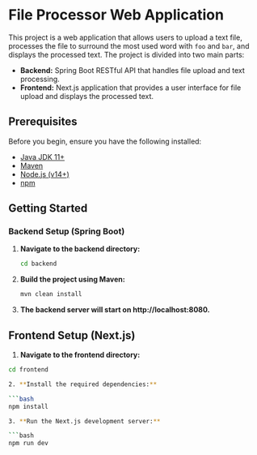 # File Processor Web Application

This project is a web application that allows users to upload a text file, processes the file to surround the most used word with `foo` and `bar`, and displays the processed text. The project is divided into two main parts:

- **Backend:** Spring Boot RESTful API that handles file upload and text processing.
- **Frontend:** Next.js application that provides a user interface for file upload and displays the processed text.

## Prerequisites

Before you begin, ensure you have the following installed:

- [Java JDK 11+](https://www.oracle.com/java/technologies/javase-jdk11-downloads.html)
- [Maven](https://maven.apache.org/)
- [Node.js (v14+)](https://nodejs.org/)
- [npm](https://www.npmjs.com/)


## Getting Started

### Backend Setup (Spring Boot)

1. **Navigate to the backend directory:**

   ```bash
   cd backend

2. **Build the project using Maven:**

    ```bash
    mvn clean install

3. **The backend server will start on http://localhost:8080.**

## Frontend Setup (Next.js)

1. **Navigate to the frontend directory:**

```bash
cd frontend

2. **Install the required dependencies:**

```bash
npm install

3. **Run the Next.js development server:**

```bash
npm run dev




